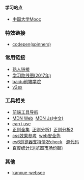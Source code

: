 #### 学习站点
* [中国大学Mooc](https://www.icourse163.org/)

### 特效链接
* [codepen(spinners)](https://codepen.io/collection/HtAne/2/)

### 常用链接
* [熟人链接](link/they.md)
* [学习路线图(2017年)](http://www.aseoe.com/special/webroadmap/)
* [baidu前端学院](http://ife.baidu.com/course/all)
* [v2ex](http://www.v2ex.com/)

### 工具相关
* [前端工具导航](http://fe.congm.in/)
* [MDN Web](https://developer.mozilla.org/zh-CN/docs/Web)&nbsp;
  [MDN Js(中文)](https://developer.mozilla.org/zh-CN/docs/Web/JavaScript)
* [can i use](https://caniuse.com/#)
* [正则全集](http://tool.oschina.net/uploads/apidocs/jquery/regexp.html)&nbsp; 
  [正则分析1](https://regexper.com/)&nbsp; 
  [正则分析2](https://regexr.com/)
* [css效果参考](https://cssreference.io/)&nbsp;
  [web安全色](http://www.bootcss.com/p/websafecolors/)
* [es6浏览器支持情况check](http://ruanyf.github.io/es-checker/index.cn.html)  &nbsp; [源代码](http://www.ruanyifeng.com/blog/2015/06/es-checker.html)
* [百度统计(浏览器市场份额)](https://tongji.baidu.com/data/browser)

### 其他
* [kanxue-websec](https://www.kanxue.com/book-6.htm)


